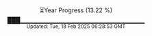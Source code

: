 <p align="center">
⏳Year Progress (13.22 %) <br>
███▁▁▁▁▁▁▁▁▁▁▁▁▁▁▁▁▁▁▁▁▁▁▁▁▁▁▁ <br>
<sub>Updated: Tue, 18 Feb 2025 06:28:53 GMT</sub>
</p>

